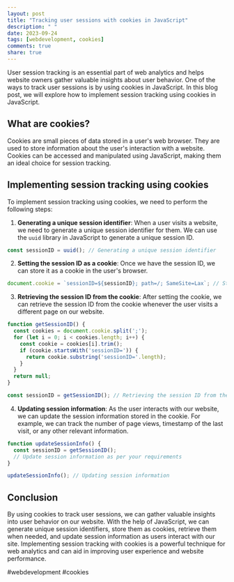 ```yaml
---
layout: post
title: "Tracking user sessions with cookies in JavaScript"
description: " "
date: 2023-09-24
tags: [webdevelopment, cookies]
comments: true
share: true
---
```


User session tracking is an essential part of web analytics and helps website owners gather valuable insights about user behavior. One of the ways to track user sessions is by using cookies in JavaScript. In this blog post, we will explore how to implement session tracking using cookies in JavaScript.

## What are cookies?

Cookies are small pieces of data stored in a user's web browser. They are used to store information about the user's interaction with a website. Cookies can be accessed and manipulated using JavaScript, making them an ideal choice for session tracking.

## Implementing session tracking using cookies

To implement session tracking using cookies, we need to perform the following steps:

1. **Generating a unique session identifier**: When a user visits a website, we need to generate a unique session identifier for them. We can use the `uuid` library in JavaScript to generate a unique session ID.

```javascript
const sessionID = uuid(); // Generating a unique session identifier
```

2. **Setting the session ID as a cookie**: Once we have the session ID, we can store it as a cookie in the user's browser.

```javascript
document.cookie = `sessionID=${sessionID}; path=/; SameSite=Lax`; // Storing session ID as a cookie
```

3. **Retrieving the session ID from the cookie**: After setting the cookie, we can retrieve the session ID from the cookie whenever the user visits a different page on our website.

```javascript
function getSessionID() {
  const cookies = document.cookie.split(';');
  for (let i = 0; i < cookies.length; i++) {
    const cookie = cookies[i].trim();
    if (cookie.startsWith('sessionID=')) {
      return cookie.substring('sessionID='.length);
    }
  }
  return null;
}

const sessionID = getSessionID(); // Retrieving the session ID from the cookie
```

4. **Updating session information**: As the user interacts with our website, we can update the session information stored in the cookie. For example, we can track the number of page views, timestamp of the last visit, or any other relevant information.

```javascript
function updateSessionInfo() {
  const sessionID = getSessionID();
  // Update session information as per your requirements
}

updateSessionInfo(); // Updating session information
```

## Conclusion

By using cookies to track user sessions, we can gather valuable insights into user behavior on our website. With the help of JavaScript, we can generate unique session identifiers, store them as cookies, retrieve them when needed, and update session information as users interact with our site. Implementing session tracking with cookies is a powerful technique for web analytics and can aid in improving user experience and website performance.

#webdevelopment #cookies